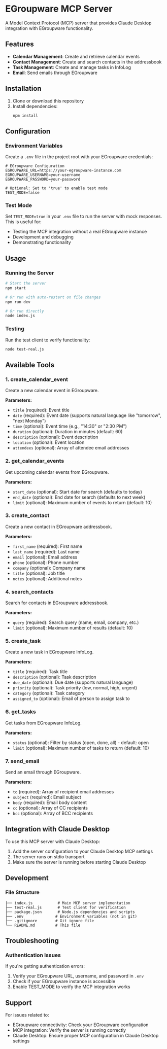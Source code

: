 # EGroupware MCP Server

A Model Context Protocol (MCP) server that provides Claude Desktop integration with EGroupware functionality.

## Features

- **Calendar Management**: Create and retrieve calendar events
- **Contact Management**: Create and search contacts in the addressbook
- **Task Management**: Create and manage tasks in InfoLog
- **Email**: Send emails through EGroupware


## Installation

1. Clone or download this repository
2. Install dependencies:
   ```bash
   npm install
   ```

## Configuration

### Environment Variables

Create a `.env` file in the project root with your EGroupware credentials:

```env
# EGroupware Configuration
EGROUPWARE_URL=https://your-egroupware-instance.com
EGROUPWARE_USERNAME=your-username
EGROUPWARE_PASSWORD=your-password

# Optional: Set to 'true' to enable test mode
TEST_MODE=false
```

### Test Mode

Set `TEST_MODE=true` in your `.env` file to run the server with mock responses. This is useful for:
- Testing the MCP integration without a real EGroupware instance
- Development and debugging
- Demonstrating functionality

## Usage

### Running the Server

```bash
# Start the server
npm start

# Or run with auto-restart on file changes
npm run dev

# Or run directly
node index.js
```

### Testing

Run the test client to verify functionality:

```bash
node test-real.js
```

## Available Tools

### 1. create_calendar_event
Create a new calendar event in EGroupware.

**Parameters:**
- `title` (required): Event title
- `date` (required): Event date (supports natural language like "tomorrow", "next Monday")
- `time` (optional): Event time (e.g., "14:30" or "2:30 PM")
- `duration` (optional): Duration in minutes (default: 60)
- `description` (optional): Event description
- `location` (optional): Event location
- `attendees` (optional): Array of attendee email addresses

### 2. get_calendar_events
Get upcoming calendar events from EGroupware.

**Parameters:**
- `start_date` (optional): Start date for search (defaults to today)
- `end_date` (optional): End date for search (defaults to next week)
- `limit` (optional): Maximum number of events to return (default: 10)

### 3. create_contact
Create a new contact in EGroupware addressbook.

**Parameters:**
- `first_name` (required): First name
- `last_name` (required): Last name
- `email` (optional): Email address
- `phone` (optional): Phone number
- `company` (optional): Company name
- `title` (optional): Job title
- `notes` (optional): Additional notes

### 4. search_contacts
Search for contacts in EGroupware addressbook.

**Parameters:**
- `query` (required): Search query (name, email, company, etc.)
- `limit` (optional): Maximum number of results (default: 10)

### 5. create_task
Create a new task in EGroupware InfoLog.

**Parameters:**
- `title` (required): Task title
- `description` (optional): Task description
- `due_date` (optional): Due date (supports natural language)
- `priority` (optional): Task priority (low, normal, high, urgent)
- `category` (optional): Task category
- `assigned_to` (optional): Email of person to assign task to

### 6. get_tasks
Get tasks from EGroupware InfoLog.

**Parameters:**
- `status` (optional): Filter by status (open, done, all) - default: open
- `limit` (optional): Maximum number of tasks to return (default: 10)

### 7. send_email
Send an email through EGroupware.

**Parameters:**
- `to` (required): Array of recipient email addresses
- `subject` (required): Email subject
- `body` (required): Email body content
- `cc` (optional): Array of CC recipients
- `bcc` (optional): Array of BCC recipients

## Integration with Claude Desktop

To use this MCP server with Claude Desktop:

1. Add the server configuration to your Claude Desktop MCP settings
2. The server runs on stdio transport
3. Make sure the server is running before starting Claude Desktop

## Development

### File Structure

```
├── index.js           # Main MCP server implementation
├── test-real.js       # Test client for verification
├── package.json       # Node.js dependencies and scripts
├── .env              # Environment variables (not in git)
├── .gitignore        # Git ignore file
└── README.md         # This file
```



## Troubleshooting

### Authentication Issues

If you're getting authentication errors:

1. Verify your EGroupware URL, username, and password in `.env`
2. Check if your EGroupware instance is accessible
3. Enable TEST_MODE to verify the MCP integration works


## Support

For issues related to:
- EGroupware connectivity: Check your EGroupware configuration
- MCP integration: Verify the server is running correctly
- Claude Desktop: Ensure proper MCP configuration in Claude Desktop settings
